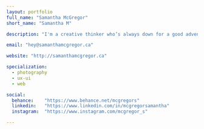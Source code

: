 ```yaml
---
layout: portfolio
full_name: "Samantha McGregor"
short_name: "Samantha M"

description: "I'm a creative thinker who’s always down for a good adventure and I love to create beautiful, simple and effective designs."

email: "hey@samanthamcgregor.ca"

website: "http://samanthamcgregor.ca"

specialization:
  - photography
  - ux-ui
  - web

social:
  behance:    "https://www.behance.net/mcgregors"
  linkedin:   "https://www.linkedin.com/in/mcgregorsamantha"
  instagram:  "https://www.instagram.com/mcgregor_s"

---
```

